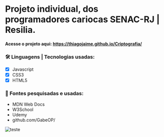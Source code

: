 # Projeto individual, dos programadores cariocas SENAC-RJ | Resilia.

#### Acesse o projeto aqui: https://thiagojaime.github.io/Criptografia/ 

### 🛠 Linguagens | Tecnologias usadas:
* [x] Javascript
* [x] CSS3
* [x] HTML5
### 🔎 Fontes pesquisadas e usadas:
- MDN Web Docs
- W3School
- Udemy
- github.com/GabeOP/

![teste](https://user-images.githubusercontent.com/106777235/197071701-0aa74c01-f13f-48f6-8672-d2dcb7078561.png)



